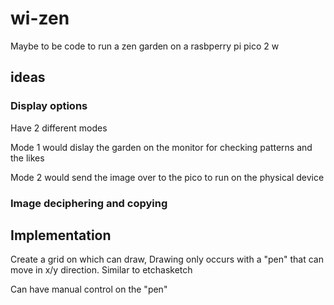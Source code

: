 # wi-zen
Maybe to be code to run a zen garden on a rasbperry pi pico 2 w



## ideas

### Display options

Have 2 different modes

Mode 1 would dislay the garden on the monitor for checking patterns and the likes

Mode 2 would send the image over to the pico to run on the physical device

### Image deciphering and copying

## Implementation

Create a grid on which can draw, Drawing only occurs with a "pen" that can move in x/y direction. Similar to etchasketch

Can have manual control on the "pen"
